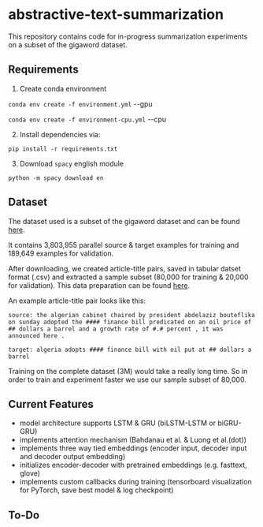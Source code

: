 # abstractive-text-summarization

This repository contains code for in-progress summarization experiments on a subset of the gigaword dataset.

Requirements
---
1. Create conda environment 

`conda env create -f environment.yml`  --gpu

`conda env create -f environment-cpu.yml`  --cpu

2. Install dependencies via:

`pip install -r requirements.txt`

3. Download `spacy` english module

`python -m spacy download en`

Dataset
--

The dataset used is a subset of the gigaword dataset and can be found [here](https://drive.google.com/file/d/0B6N7tANPyVeBNmlSX19Ld2xDU1E/view?usp=sharing).

It contains 3,803,955 parallel source & target examples for training and 189,649 examples for validation.

After downloading, we created article-title pairs, saved in tabular datset format (.csv) and extracted a sample subset (80,000 for training & 20,000 for validation). This data preparation can be found [here]().

An example article-title pair looks like this:

`source: the algerian cabinet chaired by president abdelaziz bouteflika on sunday adopted the #### finance bill predicated on an oil price of ## dollars a barrel and a growth rate of #.# percent , it was announced here .`

`target: algeria adopts #### finance bill with oil put at ## dollars a barrel`


Training on the complete dataset (3M) would take a really long time. So in order to train and experiment faster we use our sample subset of 80,000. 

Current Features
--
* model architecture supports LSTM & GRU (biLSTM-LSTM or biGRU-GRU)
* implements attention mechanism (Bahdanau et al. & Luong et al.(dot))
* implements three way tied embeddings (encoder input, decoder input and decoder output embedding)
* initializes encoder-decoder with pretrained embeddings (e.g. fasttext, glove)
* implements custom callbacks during training (tensorboard visualization for PyTorch, save best model & log checkpoint)

To-Do
--




